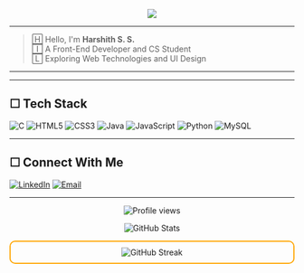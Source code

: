 <!-- Typing Animation -->
<p align="center">
  <img src="https://readme-typing-svg.herokuapp.com/?font=Fira+Code&size=24&pause=1000&color=00FFCC&center=true&vCenter=true&width=600&lines=%3E+Hello+World.;%3E+Im+Harshith+S.S.;%3E+Front-End+Dev+%7C+CS+Student." />
</p>

---

> 🄷 Hello, I'm **Harshith S. S.**  
> 🄸 A Front-End Developer and CS Student  
> 🄻 Exploring Web Technologies and UI Design  

---


---

## ☐ Tech Stack

![C](https://img.shields.io/badge/C-%2300599C.svg?style=for-the-badge&logo=c&logoColor=white)
![HTML5](https://img.shields.io/badge/HTML5-%23E34F26.svg?style=for-the-badge&logo=html5&logoColor=white)
![CSS3](https://img.shields.io/badge/CSS3-%231572B6.svg?style=for-the-badge&logo=css3&logoColor=white)
![Java](https://img.shields.io/badge/Java-%23ED8B00.svg?style=for-the-badge&logo=openjdk&logoColor=white)
![JavaScript](https://img.shields.io/badge/JavaScript-%23323330.svg?style=for-the-badge&logo=javascript&logoColor=%23F7DF1E)
![Python](https://img.shields.io/badge/Python-3670A0?style=for-the-badge&logo=python&logoColor=ffdd54)
![MySQL](https://img.shields.io/badge/MySQL-4479A1.svg?style=for-the-badge&logo=mysql&logoColor=white)

---

## ☐ Connect With Me

[![LinkedIn](https://img.shields.io/badge/LinkedIn-%230077B5.svg?style=for-the-badge&logo=linkedin&logoColor=white)](https://www.linkedin.com/in/harshith-s-s-407309344/)
[![Email](https://img.shields.io/badge/Gmail-D14836?style=for-the-badge&logo=gmail&logoColor=white)](mailto:harshithss272@gmail.com)

---

<p align="center">
  <img src="https://komarev.com/ghpvc/?username=Harshithss07&label=Profile%20views&color=0e75b6&style=flat" alt="Profile views" />  
</p>




<!--<p align="center">
<img src="https://github-readme-stats.vercel.app/api?username=Harshithss07&show_icons=true&theme=react"/>
</p>-->

<p align="center">
  <img src="https://github-readme-stats.vercel.app/api?username=Harshithss07&show_icons=true&theme=dark&title_color=FFA500&icon_color=FFA500" alt="GitHub Stats" />
</p>



<p align="center" style="border: 2px solid #FFA501; border-radius: 10px; padding: 10px;">
  <img src="https://streak-stats.demolab.com?user=Harshithss07&theme=dark&background=0D1117&ring=FFA500&fire=FFA500&currStreakNum=FFA500&currStreakLabel=FFA500&dates=FFFFFF&sideNums=FFFFFF&sideLabels=FFFFFF&stroke=FFFFFF" 
    alt="GitHub Streak" />
</p>






